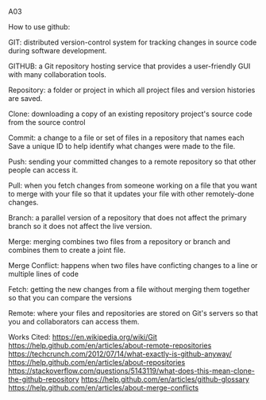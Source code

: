 A03


How to use github:


GIT: distributed version-control system for tracking changes in source code during software development.

GITHUB: a Git repository hosting service that provides a user-friendly GUI with many collaboration tools.

Repository: a folder or project in which all project files and version histories are saved.

Clone: downloading a copy of an existing repository project's source code from the source control

Commit: a change to a file or set of files in a repository that names each Save a unique ID to help identify what changes were 
made to the file.

Push: sending your committed changes to a remote repository so that other people can access it.

Pull: when you fetch changes from someone working on a file that you want to merge with your file so that it updates your file 
with other remotely-done changes.

Branch: a parallel version of a repository that does not affect the primary branch so it does not affect the live version.

Merge: merging combines two files from a repository or branch and combines them to create a joint file.

Merge Conflict: happens when two files have conficting changes to a line or multiple lines of code

Fetch: getting the new changes from a file without merging them together so that you can compare the versions

Remote: where your files and repositories are stored on Git's servers so that you and collaborators can access them.

Works Cited:
https://en.wikipedia.org/wiki/Git
https://help.github.com/en/articles/about-remote-repositories
https://techcrunch.com/2012/07/14/what-exactly-is-github-anyway/
https://help.github.com/en/articles/about-repositories
https://stackoverflow.com/questions/5143119/what-does-this-mean-clone-the-github-repository
https://help.github.com/en/articles/github-glossary
https://help.github.com/en/articles/about-merge-conflicts
